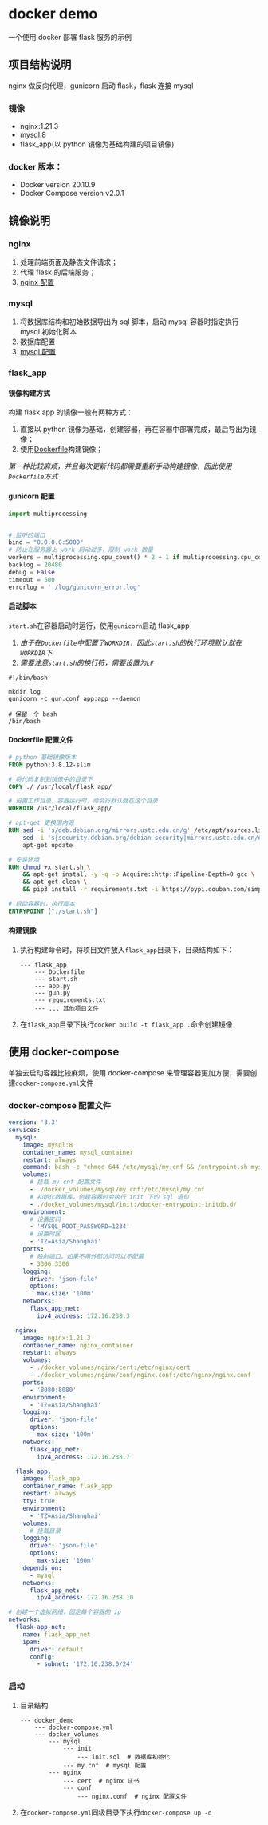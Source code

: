 # docker demo

一个使用 docker 部署 flask 服务的示例

## 项目结构说明

nginx 做反向代理，gunicorn 启动 flask，flask 连接 mysql

### 镜像

- nginx:1.21.3
- mysql:8
- flask_app(以 python 镜像为基础构建的项目镜像)

### docker 版本：

- Docker version 20.10.9
- Docker Compose version v2.0.1

## 镜像说明

### nginx

1. 处理前端页面及静态文件请求；
2. 代理 flask 的后端服务；
3. [nginx 配置](docker_volumes/nginx/conf/nginx.conf)

### mysql

1. 将数据库结构和初始数据导出为 sql 脚本，启动 mysql 容器时指定执行 mysql 初始化脚本
2. 数据库配置
3. [mysql 配置](docker_volumes/mysql/my.cnf)

### flask_app

#### 镜像构建方式

构建 flask app 的镜像一般有两种方式：

1. 直接以 python 镜像为基础，创建容器，再在容器中部署完成，最后导出为镜像；
2. 使用[Dockerfile](https://docs.docker.com/develop/develop-images/dockerfile_best-practices/)构建镜像；

_第一种比较麻烦，并且每次更新代码都需要重新手动构建镜像，因此使用`Dockerfile`方式_

#### gunicorn 配置

```python
import multiprocessing


# 监听的端口
bind = "0.0.0.0:5000"
# 防止在服务器上 work 启动过多，限制 work 数量
workers = multiprocessing.cpu_count() * 2 + 1 if multiprocessing.cpu_count() * 2 + 1 <= 6 else 6
backlog = 20480
debug = False
timeout = 500
errorlog = './log/gunicorn_error.log'
```

#### 启动脚本

`start.sh`在容器启动时运行，使用`gunicorn`启动 flask_app

1. _由于在`Dockerfile`中配置了`WORKDIR`，因此`start.sh`的执行环境默认就在`WORKDIR`下_
2. _需要注意`start.sh`的换行符，需要设置为`LF`_

```shell
#!/bin/bash

mkdir log
gunicorn -c gun.conf app:app --daemon

# 保留一个 bash
/bin/bash

```

#### Dockerfile 配置文件

```Dockerfile
# python 基础镜像版本
FROM python:3.8.12-slim

# 将代码复制到镜像中的目录下
COPY ./ /usr/local/flask_app/

# 设置工作目录，容器运行时，命令行默认就在这个目录
WORKDIR /usr/local/flask_app/

# apt-get 更换国内源
RUN sed -i 's/deb.debian.org/mirrors.ustc.edu.cn/g' /etc/apt/sources.list &&  \
    sed -i 's|security.debian.org/debian-security|mirrors.ustc.edu.cn/debian-security|g' /etc/apt/sources.list &&  \
    apt-get update

# 安装环境
RUN chmod +x start.sh \
    && apt-get install -y -q -o Acquire::http::Pipeline-Depth=0 gcc \
    && apt-get clean \
    && pip3 install -r requirements.txt -i https://pypi.douban.com/simple

# 启动容器时，执行脚本
ENTRYPOINT ["./start.sh"]

```

#### 构建镜像

1. 执行构建命令时，将项目文件放入`flask_app`目录下，目录结构如下：
   ```
   --- flask_app
       --- Dockerfile
       --- start.sh
       --- app.py
       --- gun.py
       --- requirements.txt
       --- ... 其他项目文件
   ```
2. 在`flask_app`目录下执行`docker build -t flask_app .`命令创建镜像

## 使用 docker-compose

单独去启动容器比较麻烦，使用 docker-compose 来管理容器更加方便，需要创建`docker-compose.yml`文件

### docker-compose 配置文件

```yml
version: '3.3'
services:
  mysql:
    image: mysql:8
    container_name: mysql_container
    restart: always
    command: bash -c "chmod 644 /etc/mysql/my.cnf && /entrypoint.sh mysqld --default-authentication-plugin=mysql_native_password"
    volumes:
      # 挂载 my.cnf 配置文件
      - ./docker_volumes/mysql/my.cnf:/etc/mysql/my.cnf
      # 初始化数据库，创建容器时会执行 init 下的 sql 语句
      - ./docker_volumes/mysql/init:/docker-entrypoint-initdb.d/
    environment:
      # 设置密码
      - 'MYSQL_ROOT_PASSWORD=1234'
      # 设置时区
      - 'TZ=Asia/Shanghai'
    ports:
      # 映射端口，如果不用外部访问可以不配置
      - 3306:3306
    logging:
      driver: 'json-file'
      options:
        max-size: '100m'
    networks:
      flask_app_net:
        ipv4_address: 172.16.238.3

  nginx:
    image: nginx:1.21.3
    container_name: nginx_container
    restart: always
    volumes:
      - ./docker_volumes/nginx/cert:/etc/nginx/cert
      - ./docker_volumes/nginx/conf/nginx.conf:/etc/nginx/nginx.conf
    ports:
      - '8080:8080'
    environment:
      - 'TZ=Asia/Shanghai'
    logging:
      driver: 'json-file'
      options:
        max-size: '100m'
    networks:
      flask_app_net:
        ipv4_address: 172.16.238.7

  flask_app:
    image: flask_app
    container_name: flask_app
    restart: always
    tty: true
    environment:
      - 'TZ=Asia/Shanghai'
    volumes:
      # 挂载目录
    logging:
      driver: 'json-file'
      options:
        max-size: '100m'
    depends_on:
      - mysql
    networks:
      flask_app_net:
        ipv4_address: 172.16.238.10

# 创建一个虚拟网络，固定每个容器的 ip
networks:
  flask-app-net:
    name: flask_app_net
    ipam:
      driver: default
      config:
        - subnet: '172.16.238.0/24'
```

### 启动

1. 目录结构
   ```
   --- docker_demo
       --- docker-compose.yml
       --- docker_volumes
           --- mysql
               --- init
                   --- init.sql  # 数据库初始化
               --- my.cnf  # mysql 配置
           --- nginx
               --- cert  # nginx 证书
               --- conf
                   --- nginx.conf  # nginx 配置文件
   ```
2. 在`docker-compose.yml`同级目录下执行`docker-compose up -d`
